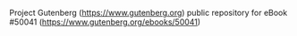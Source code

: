 Project Gutenberg (https://www.gutenberg.org) public repository for eBook #50041 (https://www.gutenberg.org/ebooks/50041)
